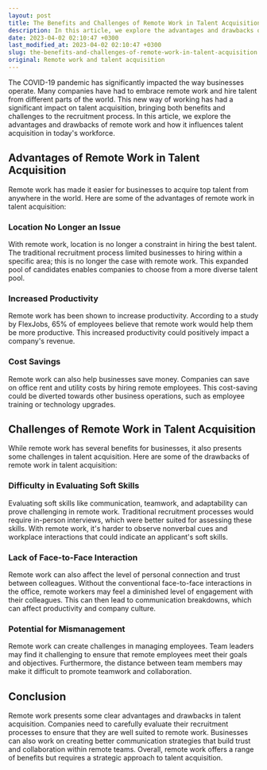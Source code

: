 ```yaml
---
layout: post
title: The Benefits and Challenges of Remote Work in Talent Acquisition
description: In this article, we explore the advantages and drawbacks of remote work, and how it influences talent acquisition in today's workforce.
date: 2023-04-02 02:10:47 +0300
last_modified_at: 2023-04-02 02:10:47 +0300
slug: the-benefits-and-challenges-of-remote-work-in-talent-acquisition
original: Remote work and talent acquisition
---
```

The COVID-19 pandemic has significantly impacted the way businesses operate. Many companies have had to embrace remote work and hire talent from different parts of the world. This new way of working has had a significant impact on talent acquisition, bringing both benefits and challenges to the recruitment process. In this article, we explore the advantages and drawbacks of remote work and how it influences talent acquisition in today's workforce.

## Advantages of Remote Work in Talent Acquisition

Remote work has made it easier for businesses to acquire top talent from anywhere in the world. Here are some of the advantages of remote work in talent acquisition:

### Location No Longer an Issue

With remote work, location is no longer a constraint in hiring the best talent. The traditional recruitment process limited businesses to hiring within a specific area; this is no longer the case with remote work. This expanded pool of candidates enables companies to choose from a more diverse talent pool.

### Increased Productivity

Remote work has been shown to increase productivity. According to a study by FlexJobs, 65% of employees believe that remote work would help them be more productive. This increased productivity could positively impact a company's revenue.

### Cost Savings

Remote work can also help businesses save money. Companies can save on office rent and utility costs by hiring remote employees. This cost-saving could be diverted towards other business operations, such as employee training or technology upgrades.

## Challenges of Remote Work in Talent Acquisition

While remote work has several benefits for businesses, it also presents some challenges in talent acquisition. Here are some of the drawbacks of remote work in talent acquisition:

### Difficulty in Evaluating Soft Skills

Evaluating soft skills like communication, teamwork, and adaptability can prove challenging in remote work. Traditional recruitment processes would require in-person interviews, which were better suited for assessing these skills. With remote work, it's harder to observe nonverbal cues and workplace interactions that could indicate an applicant's soft skills.

### Lack of Face-to-Face Interaction

Remote work can also affect the level of personal connection and trust between colleagues. Without the conventional face-to-face interactions in the office, remote workers may feel a diminished level of engagement with their colleagues. This can then lead to communication breakdowns, which can affect productivity and company culture.

### Potential for Mismanagement

Remote work can create challenges in managing employees. Team leaders may find it challenging to ensure that remote employees meet their goals and objectives. Furthermore, the distance between team members may make it difficult to promote teamwork and collaboration.

## Conclusion

Remote work presents some clear advantages and drawbacks in talent acquisition. Companies need to carefully evaluate their recruitment processes to ensure that they are well suited to remote work. Businesses can also work on creating better communication strategies that build trust and collaboration within remote teams. Overall, remote work offers a range of benefits but requires a strategic approach to talent acquisition.